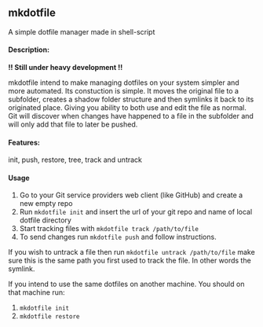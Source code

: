 ## mkdotfile
A simple dotfile manager made in shell-script

#### Description:

**!! Still under heavy development !!**

mkdotfile intend to make managing dotfiles on your system simpler and more automated. Its constuction is simple. It moves the original file to a subfolder, creates a shadow folder structure and then symlinks it back to its originated place. Giving you ability to both use and edit the file as normal. Git will discover when changes have happened to a file in the subfolder and will only add that file to later be pushed.

#### Features:

init, push, restore, tree, track and untrack

#### Usage

1. Go to your Git service providers web client (like GitHub) and create a new empty repo
2. Run `mkdotfile init` and insert the url of your git repo and name of local dotfile directory
3. Start tracking files with `mkdotfile track /path/to/file`
4. To send changes run `mkdotfile push` and follow instructions.


If you wish to untrack a file then run `mkdotfile untrack /path/to/file` make sure this is the same path you first used to track the file. In other words the symlink.


If you intend to use the same dotfiles on another machine. You should on that machine run:

1. `mkdotfile init`
2. `mkdotfile restore`
